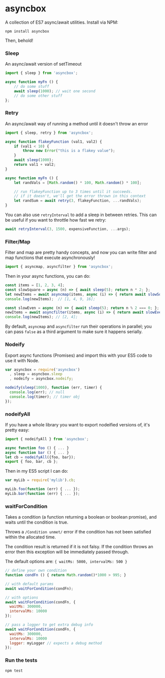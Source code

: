 asyncbox
========

A collection of ES7 async/await utilities. Install via NPM:

```
npm install asyncbox
```

Then, behold!

### Sleep

An async/await version of setTimeout

```js
import { sleep } from 'asyncbox';

async function myFn () {
    // do some stuff
    await sleep(1000); // wait one second
    // do some other stuff
};
```

### Retry

An async/await way of running a method until it doesn't throw an error

```js
import { sleep, retry } from 'asyncbox';

async function flakeyFunction (val1, val2) {
    if (val1 < 10) {
        throw new Error("this is a flakey value");
    }
    await sleep(1000);
    return val1 + val2;
}

async function myFn () {
    let randVals = [Math.random() * 100, Math.random() * 100];

    // run flakeyFunction up to 3 times until it succeeds.
    // if it doesn't, we'll get the error thrown in this context
    let randSum = await retry(3, flakeyFunction, ...randVals);
}
```

You can also use `retryInterval` to add a sleep in between retries. This can be
useful if you want to throttle how fast we retry:

```js
await retryInterval(3, 1500, expensiveFunction, ...args);
```

### Filter/Map

Filter and map are pretty handy concepts, and now you can write filter and map
functions that execute asynchronously!

```js
import { asyncmap, asyncfilter } from 'asyncbox';
```

Then in your async functions, you can do:

```js
const items = [1, 2, 3, 4];
const slowSquare = async (n) => { await sleep(5); return n * 2; };
let newItems = await asyncmap(items, async (i) => { return await slowSquare(i); });
console.log(newItems);  // [1, 4, 9, 16];

const slowEven = async (n) => { await sleep(5); return n % 2 === 0; };
newItems = await asyncfilter(items, async (i) => { return await slowEven(i); });
console.log(newItems); // [2, 4];
```

By default, `asyncmap` and `asyncfilter` run their operations in parallel; you
can pass `false` as a third argument to make sure it happens serially.

### Nodeify

Export async functions (Promises) and import this with your ES5 code to use it
with Node.

```js
var asyncbox = require('asyncbox')
  , sleep = asyncbox.sleep
  , nodeify = asyncbox.nodeify;

nodeify(sleep(1000), function (err, timer) {
  console.log(err); // null
  console.log(timer); // timer obj
});
```

### nodeifyAll

If you have a whole library you want to export nodeified versions of, it's pretty easy:

```js
import { nodeifyAll } from 'asyncbox';

async function foo () { ... }
async function bar () { ... }
let cb = nodeifyAll({foo, bar});
export { foo, bar, cb };
```

Then in my ES5 script I can do:

```js
var myLib = require('mylib').cb;

myLib.foo(function (err) { ... });
myLib.bar(function (err) { ... });
```

### waitForCondition

Takes a condition (a function returning a boolean or boolean promise),
and waits until the condition is true.

Throws a `/Condition unmet/` error if the condition has not been
satisfied within the allocated time.

The condition result is returned if it is not falsy. If the condition
throws an error then this exception will be immediately passed through.

The default options are: `{ waitMs: 5000, intervalMs: 500 }`

```js
// define your own condition
function condFn () { return Math.random()*1000 > 995; }

// with default params
await waitForCondition(condFn);

// with options
await waitForCondition(condFn, {
  waitMs: 300000,
  intervalMs: 10000
});

// pass a logger to get extra debug info
await waitForCondition(condFn, {
  waitMs: 300000,
  intervalMs: 10000
  logger: myLogger // expects a debug method
});
```

### Run the tests

```
npm test
```
